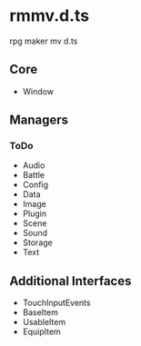 # rmmv.d.ts
rpg maker mv d.ts

## Core
* Window

## Managers

### ToDo
* Audio
* Battle
* Config
* Data
* Image
* Plugin
* Scene
* Sound
* Storage
* Text

## Additional Interfaces
* TouchInputEvents
* BaseItem
* UsableItem
* EquipItem
